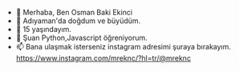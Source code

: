 - 👋 Merhaba, Ben Osman Baki Ekinci
- 👀 Adıyaman'da doğdum ve büyüdüm. 
- 🌱 15 yaşındayım.
- 💞️ Şuan Python,Javascript öğreniyorum.
- 📫 Bana ulaşmak isterseniz instagram adresimi şuraya bırakayım.
https://www.instagram.com/mreknc/?hl=tr/@mreknc
<!---
mrosmanbakiekinci/mrosmanbakiekinci is a ✨ special ✨ repository because its `README.md` (this file) appears on your GitHub profile.
You can click the Preview link to take a look at your changes.
--->
